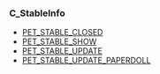 ### C\_StableInfo

* [PET\_STABLE\_CLOSED](https://wow.gamepedia.com/PET_STABLE_CLOSED)
* [PET\_STABLE\_SHOW](https://wow.gamepedia.com/PET_STABLE_SHOW)
* [PET\_STABLE\_UPDATE](https://wow.gamepedia.com/PET_STABLE_UPDATE)
* [PET\_STABLE\_UPDATE\_PAPERDOLL](https://wow.gamepedia.com/PET_STABLE_UPDATE_PAPERDOLL)



